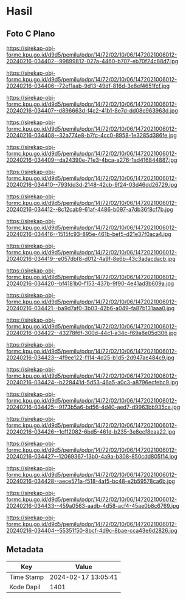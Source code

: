 # Hasil

## Foto C Plano

https://sirekap-obj-formc.kpu.go.id/d9d5/pemilu/pdpr/14/72/02/10/06/1472021006012-20240216-034402--99899812-027a-4460-b707-eb70f24c88d7.jpg

https://sirekap-obj-formc.kpu.go.id/d9d5/pemilu/pdpr/14/72/02/10/06/1472021006012-20240216-034406--72ef1aab-9d13-49df-816d-3e8ef4651fcf.jpg

https://sirekap-obj-formc.kpu.go.id/d9d5/pemilu/pdpr/14/72/02/10/06/1472021006012-20240216-034407--d896663d-f4c2-41b1-8e7d-dd08e963963d.jpg

https://sirekap-obj-formc.kpu.go.id/d9d5/pemilu/pdpr/14/72/02/10/06/1472021006012-20240216-034408--32a774e8-b7fc-4cc0-8958-1e3285d386fe.jpg

https://sirekap-obj-formc.kpu.go.id/d9d5/pemilu/pdpr/14/72/02/10/06/1472021006012-20240216-034409--da24390e-71e3-4bca-a276-1ad416844887.jpg

https://sirekap-obj-formc.kpu.go.id/d9d5/pemilu/pdpr/14/72/02/10/06/1472021006012-20240216-034410--793fdd3d-2148-42cb-9f24-03d46dd26729.jpg

https://sirekap-obj-formc.kpu.go.id/d9d5/pemilu/pdpr/14/72/02/10/06/1472021006012-20240216-034412--8c12cab9-61af-4486-b097-a7db36f8cf7b.jpg

https://sirekap-obj-formc.kpu.go.id/d9d5/pemilu/pdpr/14/72/02/10/06/1472021006012-20240216-034416--1515fc93-895e-461b-bef5-d21e37f0aca4.jpg

https://sirekap-obj-formc.kpu.go.id/d9d5/pemilu/pdpr/14/72/02/10/06/1472021006012-20240216-034419--e057dbf8-d012-4a9f-8e6b-43c3adacdacb.jpg

https://sirekap-obj-formc.kpu.go.id/d9d5/pemilu/pdpr/14/72/02/10/06/1472021006012-20240216-034420--bf4181b0-f153-437b-9f90-4e41ad3b609a.jpg

https://sirekap-obj-formc.kpu.go.id/d9d5/pemilu/pdpr/14/72/02/10/06/1472021006012-20240216-034421--ba9d7af0-3b03-42b6-a049-fa87b131aaa0.jpg

https://sirekap-obj-formc.kpu.go.id/d9d5/pemilu/pdpr/14/72/02/10/06/1472021006012-20240216-034422--43278f6f-300d-44c1-a34c-f69a8e05d306.jpg

https://sirekap-obj-formc.kpu.go.id/d9d5/pemilu/pdpr/14/72/02/10/06/1472021006012-20240216-034423--4f9ee122-f114-4d25-b1d5-2d947ae484c9.jpg

https://sirekap-obj-formc.kpu.go.id/d9d5/pemilu/pdpr/14/72/02/10/06/1472021006012-20240216-034424--b228441d-5d53-46a5-a0c3-a8796ecfebc9.jpg

https://sirekap-obj-formc.kpu.go.id/d9d5/pemilu/pdpr/14/72/02/10/06/1472021006012-20240216-034425--9173b5a6-bd56-4d40-aed7-d9963bb935ce.jpg

https://sirekap-obj-formc.kpu.go.id/d9d5/pemilu/pdpr/14/72/02/10/06/1472021006012-20240216-034426--1cf12082-6bd5-461d-b235-3e8ecf8eaa22.jpg

https://sirekap-obj-formc.kpu.go.id/d9d5/pemilu/pdpr/14/72/02/10/06/1472021006012-20240216-034427--12069367-13b0-4a9a-b308-850cdd805f14.jpg

https://sirekap-obj-formc.kpu.go.id/d9d5/pemilu/pdpr/14/72/02/10/06/1472021006012-20240216-034428--aece571a-f518-4af5-bc48-e2b59578ca6b.jpg

https://sirekap-obj-formc.kpu.go.id/d9d5/pemilu/pdpr/14/72/02/10/06/1472021006012-20240216-034433--459a0563-aadb-4d58-acf4-45ae0b8c6769.jpg

https://sirekap-obj-formc.kpu.go.id/d9d5/pemilu/pdpr/14/72/02/10/06/1472021006012-20240216-034404--55351f50-8bcf-4d9c-8bae-cca43e6d2826.jpg


## Metadata

| Key        | Value               |
| ---------- | ------------------- |
| Time Stamp | 2024-02-17 13:05:41 |
| Kode Dapil | 1401                |



